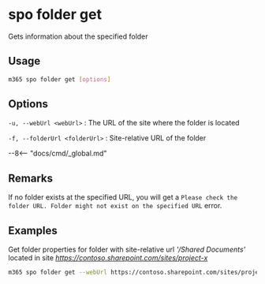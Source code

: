 # spo folder get

Gets information about the specified folder

## Usage

```sh
m365 spo folder get [options]
```

## Options

`-u, --webUrl <webUrl>`
: The URL of the site where the folder is located

`-f, --folderUrl <folderUrl>`
: Site-relative URL of the folder

--8<-- "docs/cmd/_global.md"

## Remarks

If no folder exists at the specified URL, you will get a `Please check the folder URL. Folder might not exist on the specified URL` error.

## Examples

Get folder properties for folder with site-relative url _'/Shared Documents'_ located in site _https://contoso.sharepoint.com/sites/project-x_

```sh
m365 spo folder get --webUrl https://contoso.sharepoint.com/sites/project-x --folderUrl '/Shared Documents'
```
